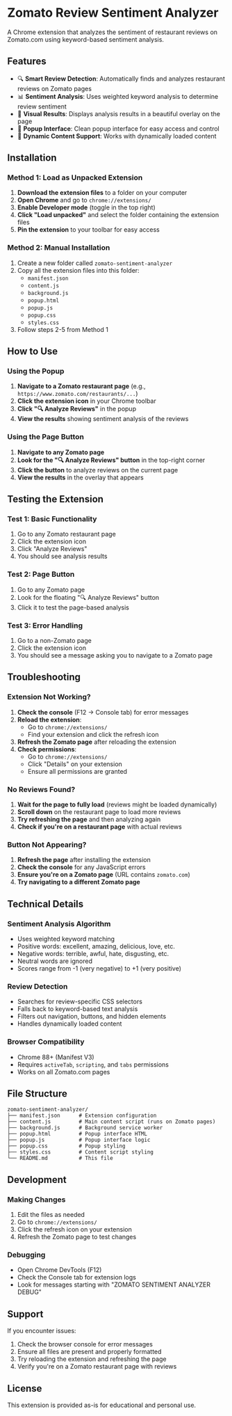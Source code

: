 # Zomato Review Sentiment Analyzer

A Chrome extension that analyzes the sentiment of restaurant reviews on Zomato.com using keyword-based sentiment analysis.

## Features

- 🔍 **Smart Review Detection**: Automatically finds and analyzes restaurant reviews on Zomato pages
- 📊 **Sentiment Analysis**: Uses weighted keyword analysis to determine review sentiment
- 🎯 **Visual Results**: Displays analysis results in a beautiful overlay on the page
- 📱 **Popup Interface**: Clean popup interface for easy access and control
- 🔄 **Dynamic Content Support**: Works with dynamically loaded content

## Installation

### Method 1: Load as Unpacked Extension

1. **Download the extension files** to a folder on your computer
2. **Open Chrome** and go to `chrome://extensions/`
3. **Enable Developer mode** (toggle in the top right)
4. **Click "Load unpacked"** and select the folder containing the extension files
5. **Pin the extension** to your toolbar for easy access

### Method 2: Manual Installation

1. Create a new folder called `zomato-sentiment-analyzer`
2. Copy all the extension files into this folder:
   - `manifest.json`
   - `content.js`
   - `background.js`
   - `popup.html`
   - `popup.js`
   - `popup.css`
   - `styles.css`
3. Follow steps 2-5 from Method 1

## How to Use

### Using the Popup
1. **Navigate to a Zomato restaurant page** (e.g., `https://www.zomato.com/restaurants/...`)
2. **Click the extension icon** in your Chrome toolbar
3. **Click "🔍 Analyze Reviews"** in the popup
4. **View the results** showing sentiment analysis of the reviews

### Using the Page Button
1. **Navigate to any Zomato page**
2. **Look for the "🔍 Analyze Reviews" button** in the top-right corner
3. **Click the button** to analyze reviews on the current page
4. **View the results** in the overlay that appears

## Testing the Extension

### Test 1: Basic Functionality
1. Go to any Zomato restaurant page
2. Click the extension icon
3. Click "Analyze Reviews"
4. You should see analysis results

### Test 2: Page Button
1. Go to any Zomato page
2. Look for the floating "🔍 Analyze Reviews" button
3. Click it to test the page-based analysis

### Test 3: Error Handling
1. Go to a non-Zomato page
2. Click the extension icon
3. You should see a message asking you to navigate to a Zomato page

## Troubleshooting

### Extension Not Working?

1. **Check the console** (F12 → Console tab) for error messages
2. **Reload the extension**:
   - Go to `chrome://extensions/`
   - Find your extension and click the refresh icon
3. **Refresh the Zomato page** after reloading the extension
4. **Check permissions**:
   - Go to `chrome://extensions/`
   - Click "Details" on your extension
   - Ensure all permissions are granted

### No Reviews Found?

1. **Wait for the page to fully load** (reviews might be loaded dynamically)
2. **Scroll down** on the restaurant page to load more reviews
3. **Try refreshing the page** and then analyzing again
4. **Check if you're on a restaurant page** with actual reviews

### Button Not Appearing?

1. **Refresh the page** after installing the extension
2. **Check the console** for any JavaScript errors
3. **Ensure you're on a Zomato page** (URL contains `zomato.com`)
4. **Try navigating to a different Zomato page**

## Technical Details

### Sentiment Analysis Algorithm
- Uses weighted keyword matching
- Positive words: excellent, amazing, delicious, love, etc.
- Negative words: terrible, awful, hate, disgusting, etc.
- Neutral words are ignored
- Scores range from -1 (very negative) to +1 (very positive)

### Review Detection
- Searches for review-specific CSS selectors
- Falls back to keyword-based text analysis
- Filters out navigation, buttons, and hidden elements
- Handles dynamically loaded content

### Browser Compatibility
- Chrome 88+ (Manifest V3)
- Requires `activeTab`, `scripting`, and `tabs` permissions
- Works on all Zomato.com pages

## File Structure

```
zomato-sentiment-analyzer/
├── manifest.json      # Extension configuration
├── content.js         # Main content script (runs on Zomato pages)
├── background.js      # Background service worker
├── popup.html         # Popup interface HTML
├── popup.js           # Popup interface logic
├── popup.css          # Popup styling
├── styles.css         # Content script styling
└── README.md          # This file
```

## Development

### Making Changes
1. Edit the files as needed
2. Go to `chrome://extensions/`
3. Click the refresh icon on your extension
4. Refresh the Zomato page to test changes

### Debugging
- Open Chrome DevTools (F12)
- Check the Console tab for extension logs
- Look for messages starting with "ZOMATO SENTIMENT ANALYZER DEBUG"

## Support

If you encounter issues:
1. Check the browser console for error messages
2. Ensure all files are present and properly formatted
3. Try reloading the extension and refreshing the page
4. Verify you're on a Zomato restaurant page with reviews

## License

This extension is provided as-is for educational and personal use. 
 
